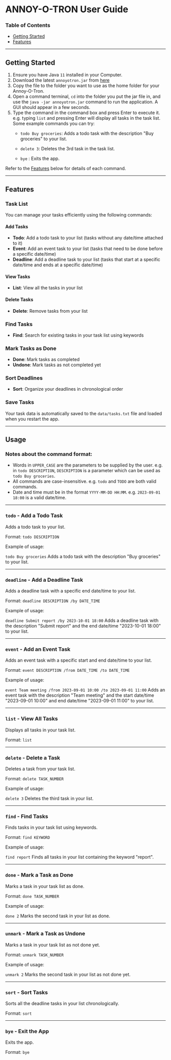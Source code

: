 # ANNOY-O-TRON User Guide

### Table of Contents
- [Getting Started](#Getting-Started)
- [Features](#Features)
---
## Getting Started
1. Ensure you have Java `11` installed in your Computer.
2. Download the latest `annoyotron.jar` from [here](https://github.com/Darren159/ip/releases)
3. Copy the file to the folder you want to use as the home folder for your Annoy-O-Tron.
4. Open a command terminal, `cd` into the folder you put the jar file in, and use the `java -jar annoyotron.jar` command to run the application.
   A GUI should appear in a few seconds.
5. Type the command in the command box and press Enter to execute it. e.g. typing `list` and pressing Enter will display all tasks in the task list.
   Some example commands you can try:
   - `todo Buy groceries`: Adds a todo task with the description "Buy groceries" to your list.

   - `delete 3`: Deletes the 3rd task in the task list.

   - `bye` : Exits the app.

Refer to the [Features](#Features) below for details of each command.

---
## Features

### Task List

You can manage your tasks efficiently using the following commands:

#### Add Tasks
- **Todo**: Add a todo task to your list (tasks without any date/time attached to it)
- **Event**: Add an event task to your list (tasks that need to be done before a specific date/time)
- **Deadline**: Add a deadline task to your list (tasks that start at a specific date/time and ends at a specific date/time)

#### View Tasks
- **List**: View all the tasks in your list

#### Delete Tasks
- **Delete**: Remove tasks from your list

### Find Tasks
- **Find**: Search for existing tasks in your task list using keywords

### Mark Tasks as Done
- **Done**: Mark tasks as completed
- **Undone**: Mark tasks as not completed yet

### Sort Deadlines
- **Sort**: Organize your deadlines in chronological order

### Save Tasks
Your task data is automatically saved to the `data/tasks.txt` file and loaded when you restart the app.

---
## Usage

### Notes about the command format:
- Words in `UPPER_CASE` are the parameters to be supplied by the user. e.g. in `todo DESCRIPTION`, `DESCRIPTION` is a parameter which can be used as `todo Buy groceries`.
- All commands are case-insensitive. e.g. `todo` and `TODO` are both valid commands.
- Date and time must be in the format `YYYY-MM-DD HH:MM`. e.g. `2023-09-01 18:00` is a valid date/time.

---



### `todo` - Add a Todo Task

Adds a todo task to your list.

Format: `todo DESCRIPTION`

Example of usage:

`todo Buy groceries` Adds a todo task with the description "Buy groceries" to your list.

---

### `deadline` - Add a Deadline Task

Adds a deadline task with a specific end date/time to your list.

Format: `deadline DESCRIPTION /by DATE_TIME`

Example of usage:

`deadline Submit report /by 2023-10-01 18:00` Adds a deadline task with the description "Submit report" and the end date/time "2023-10-01 18:00" to your list.

---

### `event` - Add an Event Task

Adds an event task with a specific start and end date/time to your list.

Format: `event DESCRIPTION /from DATE_TIME /to DATE_TIME`

Example of usage:

`event Team meeting /from 2023-09-01 10:00 /to 2023-09-01 11:00` Adds an event task with the description "Team meeting" and the start date/time "2023-09-01 10:00" and end date/time "2023-09-01 11:00" to your list. 

---
### `list` - View All Tasks

Displays all tasks in your task list.

Format: `list`

---

### `delete` - Delete a Task

Deletes a task from your task list.

Format: `delete TASK_NUMBER`

Example of usage:

`delete 3` Deletes the third task in your list.

---

### `find` - Find Tasks

Finds tasks in your task list using keywords.

Format: `find KEYWORD`

Example of usage:

`find report` Finds all tasks in your list containing the keyword "report".

---

### `done` - Mark a Task as Done

Marks a task in your task list as done.

Format: `done TASK_NUMBER`

Example of usage:

`done 2` Marks the second task in your list as done.

---

### `unmark` - Mark a Task as Undone

Marks a task in your task list as not done yet.

Format: `unmark TASK_NUMBER`

Example of usage:

`unmark 2` Marks the second task in your list as not done yet.

---

### `sort` - Sort Tasks

Sorts all the deadline tasks in your list chronologically.

Format: `sort`

---

### `bye` - Exit the App

Exits the app.

Format: `bye`
